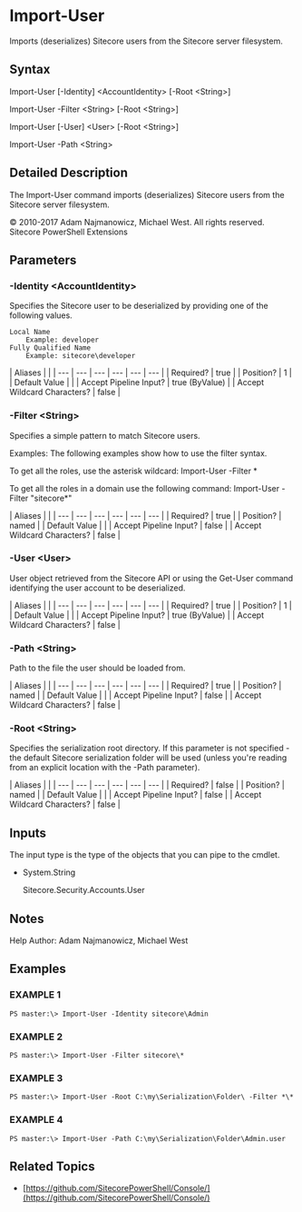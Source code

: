 # Import-User

Imports \(deserializes\) Sitecore users from the Sitecore server filesystem.

## Syntax

Import-User \[-Identity\] &lt;AccountIdentity&gt; \[-Root &lt;String&gt;\]

Import-User -Filter &lt;String&gt; \[-Root &lt;String&gt;\]

Import-User \[-User\] &lt;User&gt; \[-Root &lt;String&gt;\]

Import-User -Path &lt;String&gt;

## Detailed Description

The Import-User command imports \(deserializes\) Sitecore users from the Sitecore server filesystem.

© 2010-2017 Adam Najmanowicz, Michael West. All rights reserved. Sitecore PowerShell Extensions

## Parameters

### -Identity  &lt;AccountIdentity&gt;

Specifies the Sitecore user to be deserialized by providing one of the following values.

```text
Local Name
    Example: developer
Fully Qualified Name
    Example: sitecore\developer
```

| Aliases |  |
| --- | --- | --- | --- | --- | --- |
| Required? | true |
| Position? | 1 |
| Default Value |  |
| Accept Pipeline Input? | true \(ByValue\) |
| Accept Wildcard Characters? | false |

### -Filter  &lt;String&gt;

Specifies a simple pattern to match Sitecore users.

Examples: The following examples show how to use the filter syntax.

To get all the roles, use the asterisk wildcard: Import-User -Filter \*

To get all the roles in a domain use the following command: Import-User -Filter "sitecore\*"

| Aliases |  |
| --- | --- | --- | --- | --- | --- |
| Required? | true |
| Position? | named |
| Default Value |  |
| Accept Pipeline Input? | false |
| Accept Wildcard Characters? | false |

### -User  &lt;User&gt;

User object retrieved from the Sitecore API or using the Get-User command identifying the user account to be deserialized.

| Aliases |  |
| --- | --- | --- | --- | --- | --- |
| Required? | true |
| Position? | 1 |
| Default Value |  |
| Accept Pipeline Input? | true \(ByValue\) |
| Accept Wildcard Characters? | false |

### -Path  &lt;String&gt;

Path to the file the user should be loaded from.

| Aliases |  |
| --- | --- | --- | --- | --- | --- |
| Required? | true |
| Position? | named |
| Default Value |  |
| Accept Pipeline Input? | false |
| Accept Wildcard Characters? | false |

### -Root  &lt;String&gt;

Specifies the serialization root directory. If this parameter is not specified - the default Sitecore serialization folder will be used \(unless you're reading from an explicit location with the -Path parameter\).

| Aliases |  |
| --- | --- | --- | --- | --- | --- |
| Required? | false |
| Position? | named |
| Default Value |  |
| Accept Pipeline Input? | false |
| Accept Wildcard Characters? | false |

## Inputs

The input type is the type of the objects that you can pipe to the cmdlet.

* System.String

  Sitecore.Security.Accounts.User

## Notes

Help Author: Adam Najmanowicz, Michael West

## Examples

### EXAMPLE 1

```text
PS master:\> Import-User -Identity sitecore\Admin
```

### EXAMPLE 2

```text
PS master:\> Import-User -Filter sitecore\*
```

### EXAMPLE 3

```text
PS master:\> Import-User -Root C:\my\Serialization\Folder\ -Filter *\*
```

### EXAMPLE 4

```text
PS master:\> Import-User -Path C:\my\Serialization\Folder\Admin.user
```

## Related Topics

* [https://github.com/SitecorePowerShell/Console/](https://github.com/SitecorePowerShell/Console/) 

